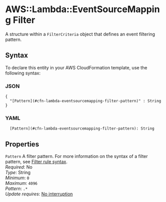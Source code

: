 # AWS::Lambda::EventSourceMapping Filter<a name="aws-properties-lambda-eventsourcemapping-filter"></a>

A structure within a `FilterCriteria` object that defines an event filtering pattern\.

## Syntax<a name="aws-properties-lambda-eventsourcemapping-filter-syntax"></a>

To declare this entity in your AWS CloudFormation template, use the following syntax:

### JSON<a name="aws-properties-lambda-eventsourcemapping-filter-syntax.json"></a>

```
{
  "[Pattern](#cfn-lambda-eventsourcemapping-filter-pattern)" : String
}
```

### YAML<a name="aws-properties-lambda-eventsourcemapping-filter-syntax.yaml"></a>

```
  [Pattern](#cfn-lambda-eventsourcemapping-filter-pattern): String
```

## Properties<a name="aws-properties-lambda-eventsourcemapping-filter-properties"></a>

`Pattern` <a name="cfn-lambda-eventsourcemapping-filter-pattern"></a>
A filter pattern\. For more information on the syntax of a filter pattern, see [ Filter rule syntax](https://docs.aws.amazon.com/lambda/latest/dg/invocation-eventfiltering.html#filtering-syntax)\.  
_Required_: No  
_Type_: String  
_Minimum_: `0`  
_Maximum_: `4096`  
_Pattern_: `.*`  
_Update requires_: [No interruption](https://docs.aws.amazon.com/AWSCloudFormation/latest/UserGuide/using-cfn-updating-stacks-update-behaviors.html#update-no-interrupt)
